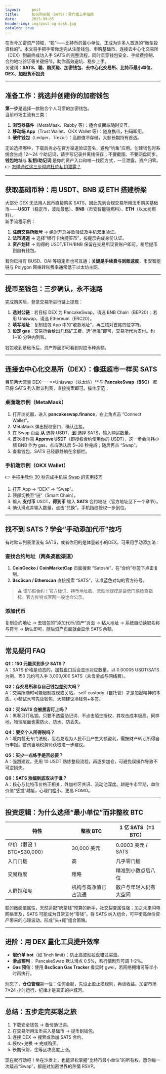 ```yaml
---
layout:     post
title:      如何购买聪（SATS）：零门槛上手指南
date:       2025-09-05
header-img: img/post-bg-desk.jpg
catalog: true
---
```


在当今加密资产领域，“聪”——比特币的最小单位，正成为许多人首选的“微型投资标的”。本文将手把手带你走完从注册钱包、申购基础币、连接去中心化交易所（DEX）到最终成功入手 SATS 的完整流程，同时贯穿钱包安全、手续费控制、合约地址验证等关键细节，助你高效避坑、稳步上手。  
关键词：**SATS、聪、购买聪、加密钱包、去中心化交易所、比特币最小单位、DEX、加密货币投资**

---

## 准备工作：挑选并创建你的加密钱包

**第一步**是选择一款贴合个人习惯的加密钱包。  
当前市场主流有三类：

1. **浏览器插件**（MetaMask、Rabby 等）：适合桌面端随时交互。  
2. **移动端 App**（Trust Wallet、OKX Wallet 等）：随身携带，扫码即用。  
3. **硬件钱包**（Ledger、Trezor）：高颜值冷存储，大额长期持有首选。

无论选择哪种，下载后务必在官方渠道验证签名，避免“钓鱼”应用。创建钱包时系统会生成 12～24 个助记词，请手写记录并离线保存；不要截图、不要网盘同步。**钱包地址**与 **私钥/助记词** 是你的资产入口和唯一找回方式，一旦泄露，资产归零。  
👉 [怎样通过这三步彻底杜绝私钥泄露？](https://okxdog.com/)

---

## 获取基础币种：用 USDT、BNB 或 ETH 搭建桥梁

大部分 DEX 无法用人民币直接购买 SATS，因此先到合规交易所用法币购买基础币——**USDT**（稳定币，波动最低）、**BNB**（币安智能链燃料）、**ETH**（以太坊燃料）。  
新手流程示例：

1. **注册交易所账号** → 绝对开启谷歌验证及手机双重验证。  
2. **法币通道** → 选择“银行卡快捷买币”，按提示完成身份认证。  
3. **资产划转** → 购得的 USDT/ETH/BNB 保留在交易所现货账户即可，稍后提币到自有钱包。

若你已持有 BUSD、DAI 等稳定币也可互通；**关键是手续费与到账速度**，币安智能链与 Polygon 网络转账费率通常低于以太坊主网。

---

## 提币至钱包：三步确认，永不迷路

完成购买后，登录交易所进行链上提现：

1. **选对公链**：若目标 DEX 为 PancakeSwap，请选 BNB Chain（BEP20）；若用 Uniswap，请选 Ethereum（ERC20）。  
2. **填写地址**：复制钱包 App 中的“收款地址”，再三核对首尾四位字符。  
3. **设定 gas**：交易所会给出几档矿工费，选“标准”即可，交易所代为支付。约 1~10 分钟内到账。

钱包收到基础币后，资产界面即可看到对应币种余额。

---

## 连接去中心化交易所（DEX）：像逛超市一样买 SATS

目前两大流量 DEX——**Uniswap（以太坊）**与 **PancakeSwap（BSC）** 都已将 SATS 列入默认列表，直接搜索即可。操作示范：

### 桌面端示例（MetaMask）

1. 打开浏览器，进入 **pancakeswap.finance**，右上角点击 “Connect Wallet”。  
2. MetaMask 弹出授权窗口，确认连接。  
3. 在 Swap 页面 **从** 选择 USDT，**到** 选择 SATS，输入购买数量。  
4. 首次操作需 **Approve USDT**（即授权合约使用你的 USDT），这一步会消耗小额 BNB 作为 gas，点击确认后 5~30 秒完成；随后再点 “Swap”。  
5. 查看钱包，SATS 已经静静躺在余额栏。

### 手机端示例（OKX Wallet）

👉 [手把手教你 30 秒完成手机端 Swap 的实用技巧](https://okxdog.com/)

1. 打开 App → “DEX” → “Swap”。  
2. 顶部切换至“链”（Smart Chain）。  
3. 输入 **支付币** USDT，**得到币** 输入 **SATS** 合约地址（官方地址见下一个章节）。  
4. 确认滑点并输入数量，点击“兑换”。手机指纹授权一步到位。

---

## 找不到 SATS？学会“手动添加代币”技巧

有时默认列表里没有 SATS，或者你用的是体量较小的DEX，可采用手动添加法：

### 查找合约地址（两条高能渠道）

1. **CoinGecko / CoinMarketCap** 页面搜索 “Satoshi”，在“合约”标签下点击复制。  
2. **BscScan / Etherscan** 直接搜索 “SATS”，认准蓝色对勾的官方符号。

> ⚠️ 谨防假合约！官方标识、持币地址数、流动池规模是最低门槛检查指标。官方推特或官网一般也会公示。

### 添加代币

复制合约地址 → 去钱包的“添加代币/资产”页面 → 粘入地址 → 系统自动读取名称与符号 → 确认即可，随后资产页面就会显示 SATS 余额。

---

## 常见疑问 FAQ

**Q1：150 元能买到多少 SATS？**  
A：SATS 价格是动态的，加载盘口后会显示对应数量。以 0.00005 USDT/SATS 为例，150 元约可入手 3,000,000 SATS（未含滑点与网络费）。

**Q2：存交易所和存自己钱包差别大吗？**  
A：交易所随时可能限制提现或关站， self-custody（自托管）才是加密精神的本质。小额试水可先放钱包，大额建议冷钱包+多签。

**Q3：买 SATS 会被黑客盯上吗？**  
A：黑客只盯私钥。只要不透露助记词、不点击陌生授权，其攻击成本极高。同样地，物理层面也需防火、防水、防丢失。

**Q4：要交个人所得税吗？**  
A：境内暂无专门法规，但若兑现为人民币且产生大额盈利，需按财产转让所得自行申报。咨询当地税务师获取进一步建议。

**Q5：买少一点练手是否必要？**  
A：强烈建议。先用 10 USDT 熟练整段流程，再逐步加仓，可避免误操作导致不可逆损失。

**Q6：SATS 涨幅到底取决于谁？**  
A：核心与比特币价格正相关，外加社区共识、流动池深度。越是牛市早期，单位价值“感觉”越低，心理门槛小，更易 FOMO。

---

## 投资逻辑：为什么选择“最小单位”而非整枚 BTC

|特性|整枚 BTC|1 亿 SATS（=1 BTC）|
|---|---|---|
|单价（假设 1 BTC=$30,000）|30,000 美元|0.0003 美元 / SATS|
|入门门槛|高|几乎零门槛|
|交易粒度|粗略|精准到小数点后八位|
|人群饱和度|机构与高净值已占流通|散户与年轻人仍有大空间|

聪的微面值属性，天然适配“奶茶钱”预算的新手，社交裂变属性强；加之未来闪电网络普及，SATS 可能成为日常支付“零钱”。将 SATS 纳入组合，可平衡高单价资产带来的心理波动，形成“头+尾”组合策略。

---

## 进阶：用 DEX 量化工具提升效率

- **限价单 bot**（如 1inch limit）：防止高波动拉盘错过买盘。  
- **滑点预判**： PancakeSwap 默认滑点 0.5%，若行情剧烈可调 1–2%。  
- **Gas 预估**：使用 **BscScan Gas Tracker** 看实时 gwei，若网络拥堵可等半小时再执行。

别忘了，**仓位管理**第一位：任何金额，先设止盈止损规则，再谈收益。加密市场 7×24 小时运行，纪律才是真正的护城河。

---

## 总结：五步走完买聪之旅

1. 下载安全钱包 → 备份助记词。  
2. 在交易所用法币买入基础币 → 提币到钱包。  
3. 连接 DEX → 搜索或添加 SATS 合约。  
4. 授权+兑换 → 完成购买。  
5. 长期保管，坐等区块高度上涨。

现在就行动吧！坐在沙发上，也能轻松掌握“比特币最小单位”的所有权。愿你每一次敲击“Swap”，都是对加密世界的热情 RSVP。